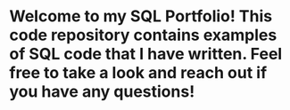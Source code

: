 # Welcome to my SQL Portfolio! This code repository contains examples of SQL code that I have written. Feel free to take a look and reach out if you have any questions!

